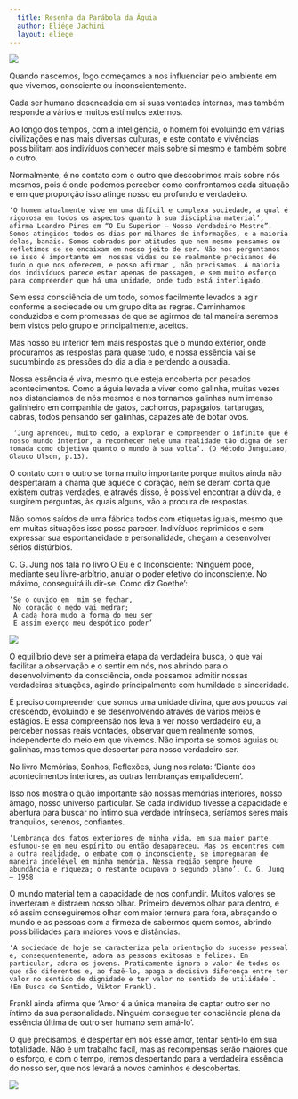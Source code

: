 ```yaml
---
  title: Resenha da Parábola da Águia 
  author: Eliége Jachini
  layout: eliege 
---
```


![](/eliege/desenho03.png)

Quando nascemos, logo começamos a nos influenciar pelo ambiente em que vivemos, consciente ou inconscientemente. 

Cada ser humano desencadeia em si suas vontades internas, mas também responde a vários e muitos estímulos externos.

Ao longo dos tempos, com a inteligência, o homem foi evoluindo em várias civilizações e nas mais diversas culturas, e este contato e vivências possibilitam aos indivíduos conhecer mais sobre si mesmo e também sobre o outro.

Normalmente, é no contato com o outro que descobrimos mais sobre nós mesmos, pois é onde  podemos perceber como confrontamos  cada situação e em que proporção isso atinge nosso eu profundo e verdadeiro. 

    ‘O homem atualmente vive em uma difícil e complexa sociedade, a qual é rigorosa em todos os aspectos quanto à sua disciplina material’, afirma Leandro Pires em “O Eu Superior – Nosso Verdadeiro Mestre”. Somos atingidos todos os dias por milhares de informações, e a maioria delas, banais. Somos cobrados por atitudes que nem mesmo pensamos ou refletimos se se encaixam em nosso jeito de ser. Não nos perguntamos se isso é importante em  nossas vidas ou se realmente precisamos de tudo o que nos oferecem, e posso afirmar , não precisamos. A maioria dos indivíduos parece estar apenas de passagem, e sem muito esforço para compreender que há uma unidade, onde tudo está interligado.

Sem essa consciência de um  todo, somos facilmente levados a agir conforme a sociedade ou um grupo dita as regras. Caminhamos conduzidos e com  promessas de que se agirmos de tal maneira seremos bem vistos pelo grupo e principalmente, aceitos.

Mas nosso eu interior tem mais respostas que o mundo exterior, onde procuramos as respostas para quase tudo, e nossa essência vai se sucumbindo as pressões do dia a dia e perdendo a ousadia.

Nossa essência é viva, mesmo que esteja encoberta por pesados acontecimentos. Como a águia levada a viver como galinha, muitas vezes nos distanciamos de nós mesmos e nos tornamos galinhas num imenso galinheiro em companhia de gatos, cachorros, papagaios, tartarugas, cabras, todos pensando ser galinhas, capazes até de botar ovos.

     ‘Jung aprendeu, muito cedo, a explorar e compreender o infinito que é nosso mundo interior, a reconhecer nele uma realidade tão digna de ser tomada como objetiva quanto o mundo à sua volta’. (O Método Junguiano, Glauco Ulson, p.13).

O contato com o outro se torna muito importante porque muitos ainda não despertaram a chama que aquece o coração, nem se deram conta que existem outras verdades, e através disso, é possível encontrar a dúvida, e surgirem perguntas, às quais alguns, vão a procura de respostas.

Não somos saídos de uma fábrica todos com etiquetas iguais, mesmo que em muitas situações isso possa parecer. Indivíduos reprimidos e sem expressar sua espontaneidade e personalidade, chegam a desenvolver sérios distúrbios.

C. G. Jung nos fala no livro O Eu e o Inconsciente: ‘Ninguém pode, mediante seu livre-arbítrio, anular o poder efetivo do inconsciente. No máximo, conseguirá iludir-se. Como diz Goethe’: 

    ‘Se o ouvido em  mim se fechar,
     No coração o medo vai medrar;
     A cada hora mudo a forma do meu ser
     E assim exerço meu despótico poder’

![](/eliege/desenho04.png)

O equilíbrio deve ser a primeira etapa da verdadeira busca, o que vai facilitar a observação e o sentir em nós, nos abrindo para o desenvolvimento da consciência, onde possamos admitir nossas verdadeiras situações, agindo  principalmente com  humildade e sinceridade.

É preciso compreender que somos uma unidade divina, que aos poucos vai crescendo, evoluindo e se desenvolvendo através de vários meios e estágios. E essa compreensão nos leva a ver nosso verdadeiro eu, a perceber nossas reais vontades, observar quem  realmente somos, independente do meio em  que vivemos.  Não importa se somos águias ou galinhas, mas temos que despertar para nosso verdadeiro ser.

No livro Memórias, Sonhos, Reflexões, Jung nos relata: ‘Diante dos acontecimentos interiores, as outras lembranças empalidecem’. 

Isso nos mostra o quão importante são nossas memórias interiores, nosso âmago, nosso universo particular. Se cada indivíduo tivesse a capacidade e abertura para buscar no íntimo sua verdade intrínseca, seríamos seres mais tranquilos, serenos, confiantes. 

    ‘Lembrança dos fatos exteriores de minha vida, em sua maior parte, esfumou-se em meu espírito ou então desapareceu. Mas os encontros com a outra realidade, o embate com o inconsciente, se impregnaram de maneira indelével em minha memória. Nessa região sempre houve abundância e riqueza; o restante ocupava o segundo plano’. C. G. Jung – 1958

O mundo material tem a capacidade de nos confundir. Muitos valores se inverteram e distraem nosso olhar. Primeiro devemos olhar para dentro, e só assim conseguiremos olhar com  maior ternura para fora, abraçando o mundo e as pessoas com a firmeza de sabermos quem  somos, abrindo possibilidades para maiores voos e distâncias.

    ‘A sociedade de hoje se caracteriza pela orientação do sucesso pessoal e, consequentemente, adora as pessoas exitosas e felizes. Em particular, adora os jovens. Praticamente ignora o valor de todos os que são diferentes e, ao fazê-lo, apaga a decisiva diferença entre ter valor no sentido de dignidade e ter valor no sentido de utilidade’. (Em Busca de Sentido, Viktor Frankl).

Frankl ainda afirma que ‘Amor é a única maneira de captar outro ser no íntimo da sua personalidade. Ninguém consegue ter consciência plena da essência última de outro ser humano sem amá-lo’.

O que precisamos, é despertar em nós esse amor, tentar senti-lo em sua totalidade.  Não é um  trabalho fácil, mas as  recompensas serão maiores que o esforço, e com o tempo, iremos despertando para a verdadeira essência  do nosso ser, que nos levará a novos caminhos e descobertas.

![](/eliege/desenho05.png)

